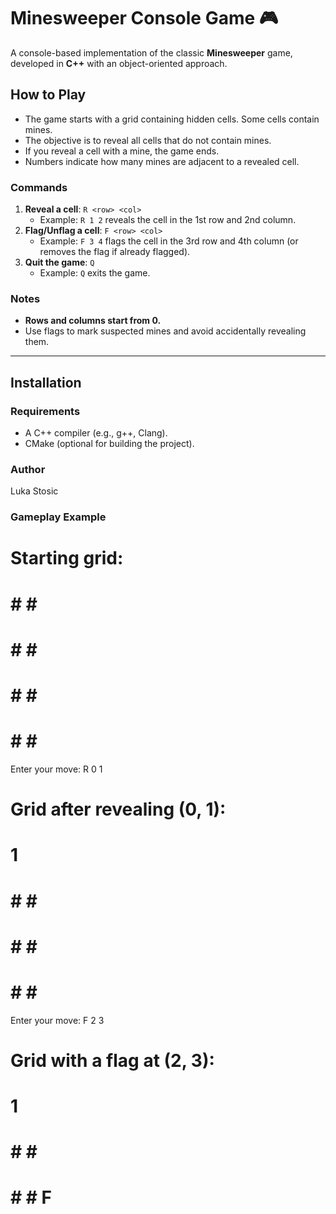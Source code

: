 # Minesweeper Console Game 🎮

A console-based implementation of the classic **Minesweeper** game, developed in **C++** with an object-oriented approach.

## How to Play
- The game starts with a grid containing hidden cells. Some cells contain mines.
- The objective is to reveal all cells that do not contain mines.
- If you reveal a cell with a mine, the game ends.
- Numbers indicate how many mines are adjacent to a revealed cell.

### Commands
1. **Reveal a cell**: `R <row> <col>`  
   - Example: `R 1 2` reveals the cell in the 1st row and 2nd column.
2. **Flag/Unflag a cell**: `F <row> <col>`  
   - Example: `F 3 4` flags the cell in the 3rd row and 4th column (or removes the flag if already flagged).
3. **Quit the game**: `Q`  
   - Example: `Q` exits the game.

### Notes
- **Rows and columns start from 0.**
- Use flags to mark suspected mines and avoid accidentally revealing them.

---

## Installation
### Requirements
- A C++ compiler (e.g., g++, Clang).
- CMake (optional for building the project).

### Author
Luka Stosic

### Gameplay Example
# Starting grid:
# # # #
# # # #
# # # #
# # # #

Enter your move: R 0 1

# Grid after revealing (0, 1):
#   1 #
# # # #
# # # #
# # # #

Enter your move: F 2 3

# Grid with a flag at (2, 3):
#   1 #
# # # #
# # # F
